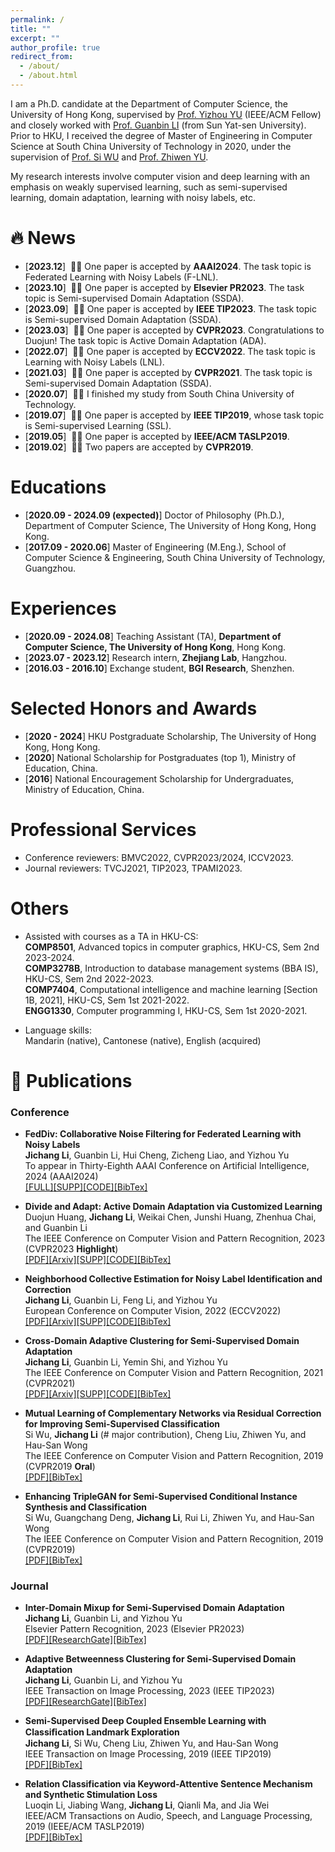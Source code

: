 ```yaml
---
permalink: /
title: ""
excerpt: ""
author_profile: true
redirect_from: 
  - /about/
  - /about.html
---
```




I am a Ph.D. candidate at the Department of Computer Science, the University of Hong Kong, supervised by [Prof. Yizhou YU](https://i.cs.hku.hk/~yzyu/) (IEEE/ACM Fellow) and closely worked with [Prof. Guanbin LI](http://guanbinli.com/) (from Sun Yat-sen University). Prior to HKU, I received the degree of Master of Engineering in Computer Science at South China University of Technology in 2020, under the supervision of [Prof. Si WU](https://scholar.google.com.hk/citations?user=RtkXrnwAAAAJ&hl=en) and [Prof.  Zhiwen YU](https://scholar.google.com/citations?user=uawKm4wAAAAJ&hl=en).  

My research interests involve computer vision and deep learning with an emphasis on weakly supervised learning, such as semi-supervised learning, domain adaptation, learning with noisy labels, etc.




# 🔥 News

- [**2023.12**]  &nbsp;🎉🎉  One paper is accepted by **AAAI2024**. The task topic is Federated Learning with Noisy Labels (F-LNL).
- [**2023.10**]  &nbsp;🎉🎉  One paper is accepted by **Elsevier PR2023**. The task topic is Semi-supervised Domain Adaptation (SSDA).
- [**2023.09**]  &nbsp;🎉🎉  One paper is accepted by **IEEE TIP2023**. The task topic is Semi-supervised Domain Adaptation (SSDA).
- [**2023.03**]  &nbsp;🎉🎉  One paper is accepted by **CVPR2023**. Congratulations to Duojun! The task topic is Active Domain Adaptation (ADA).
- [**2022.07**]  &nbsp;🎉🎉  One paper is accepted by **ECCV2022**. The task topic is Learning with Noisy Labels (LNL).
- [**2021.03**]  &nbsp;🎉🎉  One paper is accepted by **CVPR2021**. The task topic is Semi-supervised Domain Adaptation (SSDA).
- [**2020.07**]  &nbsp;🎉🎉  I finished my study from South China University of Technology.
- [**2019.07**]  &nbsp;🎉🎉  One paper is accepted by **IEEE TIP2019**, whose task topic is Semi-supervised Learning (SSL).
- [**2019.05**]  &nbsp;🎉🎉  One paper is accepted by **IEEE/ACM TASLP2019**.
- [**2019.02**]  &nbsp;🎉🎉  Two papers are accepted by **CVPR2019**.


# Educations
- [**2020.09 - 2024.09 (expected)**] Doctor of Philosophy (Ph.D.), Department of Computer Science, The University of Hong Kong, Hong Kong. 
- [**2017.09 - 2020.06**] Master of Engineering (M.Eng.), School of Computer Science & Engineering, South China University of Technology, Guangzhou.


# Experiences
- [**2020.09 - 2024.08**] Teaching Assistant (TA),  **Department of Computer Science, The University of Hong Kong**, Hong Kong.
- [**2023.07 - 2023.12**] Research intern,  **Zhejiang Lab**, Hangzhou.
- [**2016.03 - 2016.10**] Exchange student,  **BGI Research**, Shenzhen.

# Selected Honors and Awards
- [**2020 - 2024**] HKU Postgraduate Scholarship, The University of Hong Kong, Hong Kong. 
- [**2020**] National Scholarship for Postgraduates (top 1), Ministry of Education, China.
- [**2016**] National Encouragement Scholarship for Undergraduates, Ministry of Education, China.



  
# Professional Services

- Conference reviewers:  BMVC2022, CVPR2023/2024, ICCV2023.
- Journal reviewers:  TVCJ2021, TIP2023, TPAMI2023.


# Others

- Assisted with courses as a TA in HKU-CS:  
**COMP8501**, Advanced topics in computer graphics, HKU-CS, Sem 2nd 2023-2024.  
**COMP3278B**, Introduction to database management systems (BBA IS), HKU-CS, Sem 2nd 2022-2023.  
**COMP7404**, Computational intelligence and machine learning [Section 1B, 2021], HKU-CS, Sem 1st 2021-2022.  
**ENGG1330**, Computer programming I, HKU-CS, Sem 1st 2020-2021.

- Language skills:  
Mandarin (native), Cantonese (native), English (acquired)



# 📝 Publications 

### Conference

- **FedDiv: Collaborative Noise Filtering for Federated Learning with Noisy Labels**  
**Jichang Li**, Guanbin Li, Hui Cheng, Zicheng Liao, and Yizhou Yu  
To appear in Thirty-Eighth AAAI Conference on Artificial Intelligence, 2024 (AAAI2024)  
[[FULL]](https://github.com/lijichang/FLNL-FedDiv/blob/main/full%20paper.pdf)[[SUPP]](https://github.com/lijichang/FLNL-FedDiv/blob/main/supp.pdf)[[CODE]](https://github.com/lijichang/FLNL-FedDiv)[[BibTex]](https://github.com/lijichang/lijichang.github.io/blob/main/bibtex/AAAI2024_FLNL.bib)  


- **Divide and Adapt: Active Domain Adaptation via Customized Learning**  
Duojun Huang, **Jichang Li**, Weikai Chen, Junshi Huang, Zhenhua Chai, and Guanbin Li  
The IEEE Conference on Computer Vision and Pattern Recognition, 2023 (CVPR2023 **Highlight**)    
[[PDF]](https://openaccess.thecvf.com/content/CVPR2023/papers/Huang_Divide_and_Adapt_Active_Domain_Adaptation_via_Customized_Learning_CVPR_2023_paper.pdf)[[Arxiv]](https://arxiv.org/abs/2307.11618)[[SUPP]](https://openaccess.thecvf.com/content/CVPR2023/supplemental/Huang_Divide_and_Adapt_CVPR_2023_supplemental.pdf)[[CODE]](https://github.com/starchaser49/DiaNA-CVPR2023)[[BibTex]](https://github.com/lijichang/lijichang.github.io/blob/main/bibtex/CVPR2023_ADA.bib)  

- **Neighborhood Collective Estimation for Noisy Label Identification and Correction**  
**Jichang Li**, Guanbin Li, Feng Li, and Yizhou Yu  
European Conference on Computer Vision, 2022 (ECCV2022)  
[[PDF]](https://www.ecva.net/papers/eccv_2022/papers_ECCV/papers/136840126.pdf)[[Arxiv]](https://arxiv.org/abs/2208.03207)[[SUPP]](https://www.ecva.net/papers/eccv_2022/papers_ECCV/papers/136840126-supp.pdf)[[CODE]](https://github.com/lijichang/LNL-NCE)[[BibTex]](https://github.com/lijichang/lijichang.github.io/blob/main/bibtex/ECCV2022_LNL_NCE.bib)  

- **Cross-Domain Adaptive Clustering for Semi-Supervised Domain Adaptation**  
**Jichang Li**, Guanbin Li, Yemin Shi, and Yizhou Yu  
The IEEE Conference on Computer Vision and Pattern Recognition, 2021 (CVPR2021)  
[[PDF]](https://openaccess.thecvf.com/content/CVPR2021/html/Li_Cross-Domain_Adaptive_Clustering_for_Semi-Supervised_Domain_Adaptation_CVPR_2021_paper.html)[[Arxiv]](https://arxiv.org/abs/2104.09415)[[SUPP]](https://openaccess.thecvf.com/content/CVPR2021/supplemental/Li_Cross-Domain_Adaptive_Clustering_CVPR_2021_supplemental.pdf)[[CODE]](https://github.com/lijichang/CVPR2021-SSDA)[[BibTex]](https://github.com/lijichang/lijichang.github.io/blob/main/bibtex/CVPR2021_SSDA_CDAC.bib)

- **Mutual Learning of Complementary Networks via Residual Correction for Improving Semi-Supervised Classification**  
Si Wu, **Jichang Li** (# major contribution), Cheng Liu, Zhiwen Yu, and Hau-San Wong  
The IEEE Conference on Computer Vision and Pattern Recognition, 2019 (CVPR2019 **Oral**)  
[[PDF]](http://openaccess.thecvf.com/content_CVPR_2019/papers/Wu_Mutual_Learning_of_Complementary_Networks_via_Residual_Correction_for_Improving_CVPR_2019_paper.pdf)[[BibTex]](https://github.com/lijichang/lijichang.github.io/blob/main/bibtex/CVPR2019_SSL_ML.bib)  

- **Enhancing TripleGAN for Semi-Supervised Conditional Instance Synthesis and Classification**  
Si Wu, Guangchang Deng, **Jichang Li**, Rui Li, Zhiwen Yu, and Hau-San Wong  
The IEEE Conference on Computer Vision and Pattern Recognition, 2019 (CVPR2019)  
[[PDF]](http://openaccess.thecvf.com/content_CVPR_2019/papers/Wu_Enhancing_TripleGAN_for_Semi-Supervised_Conditional_Instance_Synthesis_and_Classification_CVPR_2019_paper.pdf)[[BibTex]](https://github.com/lijichang/lijichang.github.io/blob/main/bibtex/CVPR2019_SS_Synthesis.bib)  

### Journal

- **Inter-Domain Mixup for Semi-Supervised Domain Adaptation**  
**Jichang Li**, Guanbin Li, and Yizhou Yu  
Elsevier Pattern Recognition, 2023 (Elsevier PR2023)  
[[PDF]](https://www.sciencedirect.com/science/article/pii/S0031320323007203?via%3Dihub)[[ResearchGate]](https://www.researchgate.net/publication/374499122_Inter-domain_mixup_for_semi-supervised_domain_adaptation?_sg%5B0%5D=zzywj_gvTMrmgA3QRML2HMiJDw-jig0axvbl8pjjhrSEy4VvAgM6yR7qZlD5S-3E1CPr95dUdnZ78zs_MCtOFntrzXk_HOHRfoLUa2a1.5GGPId_ByFFEb2-VSSI50j0XQ2Aj_VJbPwHE6cR2bV46ojkz3o7aczdFnCaE_i1QTEi8769pg79X3eGHQZYlvA&_tp=eyJjb250ZXh0Ijp7ImZpcnN0UGFnZSI6Il9kaXJlY3QiLCJwYWdlIjoicHJvZmlsZSIsInByZXZpb3VzUGFnZSI6InByb2ZpbGUiLCJwb3NpdGlvbiI6InBhZ2VDb250ZW50In19)[[BibTex]](https://github.com/lijichang/lijichang.github.io/blob/main/bibtex/PR2023_SSDA.bib)  

- **Adaptive Betweenness Clustering for Semi-Supervised Domain Adaptation**  
**Jichang Li**, Guanbin Li, and Yizhou Yu  
IEEE Transaction on Image Processing, 2023 (IEEE TIP2023)  
[[PDF]](https://ieeexplore.ieee.org/document/10269065)[[ResearchGate]](https://www.researchgate.net/publication/374411722_Adaptive_Betweenness_Clustering_for_Semi-Supervised_Domain_Adaptation#fullTextFileContent)[[BibTex]](https://github.com/lijichang/lijichang.github.io/blob/main/bibtex/TIP2023_SSDA.bib)



- **Semi-Supervised Deep Coupled Ensemble Learning with Classiﬁcation Landmark Exploration**  
**Jichang Li**, Si Wu, Cheng Liu, Zhiwen Yu, and Hau-San Wong  
IEEE Transaction on Image Processing, 2019 (IEEE TIP2019)  
[[PDF]](https://ieeexplore.ieee.org/abstract/document/8796363)[[BibTex]](https://github.com/lijichang/lijichang.github.io/blob/main/bibtex/TIP2019_SSL.bib)  

- **Relation Classification via Keyword-Attentive Sentence Mechanism and Synthetic Stimulation Loss**  
Luoqin Li, Jiabing Wang, **Jichang Li**, Qianli Ma, and Jia Wei  
IEEE/ACM Transactions on Audio, Speech, and Language Processing, 2019 (IEEE/ACM TASLP2019)  
[[PDF]](https://ieeexplore.ieee.org/abstract/document/8733064)[[BibTex]](https://github.com/lijichang/lijichang.github.io/blob/main/bibtex/TALSP2019_Relation.bib)  



